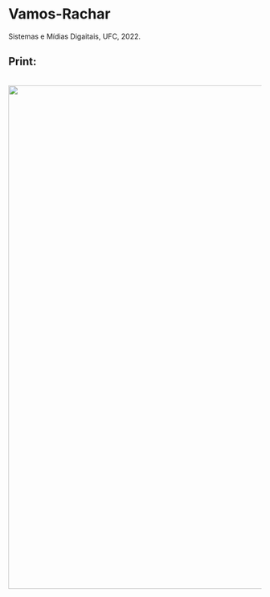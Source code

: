 # Vamos-Rachar
Sistemas e Mídias Digaitais, UFC, 2022.
<br/>
<h2>Print:</h2> <br/>
<img height="1000vh" src="https://user-images.githubusercontent.com/74688555/195782203-1a7278ae-8cae-49b6-8cc4-30b44595f29b.jpg"></img>

